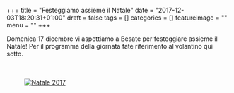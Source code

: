 +++
title = "Festeggiamo assieme il Natale"
date = "2017-12-03T18:20:31+01:00"
draft = false
tags = []
categories = []
featureimage = ""
menu = ""
+++

Domenica 17 dicembre vi aspettiamo a Besate per festeggiare assieme il Natale! Per il programma della giornata fate riferimento al volantino qui sotto. 
<br><br><br>
<a href="/pdf/volantino natale 2017.pdf">
    <figure>
        <img class="article-img" src="/img/natale_2017.png" alt="Natale 2017" title="">
    </figure>
</a>    